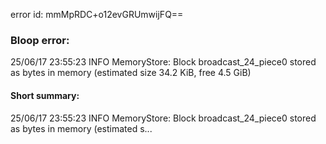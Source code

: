 error id: mmMpRDC+o12evGRUmwijFQ==
### Bloop error:

25/06/17 23:55:23 INFO MemoryStore: Block broadcast_24_piece0 stored as bytes in memory (estimated size 34.2 KiB, free 4.5 GiB)
#### Short summary: 

25/06/17 23:55:23 INFO MemoryStore: Block broadcast_24_piece0 stored as bytes in memory (estimated s...